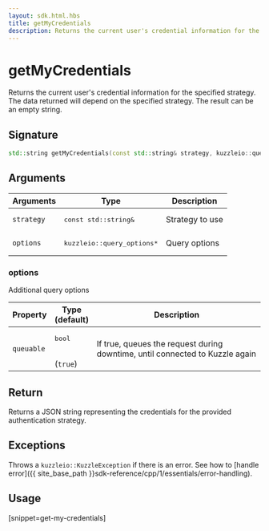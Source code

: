 ```yaml
---
layout: sdk.html.hbs
title: getMyCredentials
description: Returns the current user's credential information for the specified strategy.
---
```


# getMyCredentials

Returns the current user's credential information for the specified strategy. The data returned will depend on the specified strategy. The result can be an empty string.

## Signature

```cpp
std::string getMyCredentials(const std::string& strategy, kuzzleio::query_options *options=nullptr);
```

## Arguments

| Arguments    | Type    | Description | 
|--------------|---------|-------------|
| `strategy` | <pre>const std::string&</pre> | Strategy to use    |
| `options`  | <pre>kuzzleio::query_options\*</pre>    | Query options

### options

Additional query options

| Property     | Type<br/>(default)    | Description        | 
| ---------- | ------- | --------------------------------- | 
| `queuable` | <pre>bool</pre><br/>(`true`) | If true, queues the request during downtime, until connected to Kuzzle again |

## Return

Returns a JSON string representing the credentials for the provided authentication strategy.

## Exceptions

Throws a `kuzzleio::KuzzleException` if there is an error. See how to [handle error]({{ site_base_path }}sdk-reference/cpp/1/essentials/error-handling).

## Usage

[snippet=get-my-credentials]
